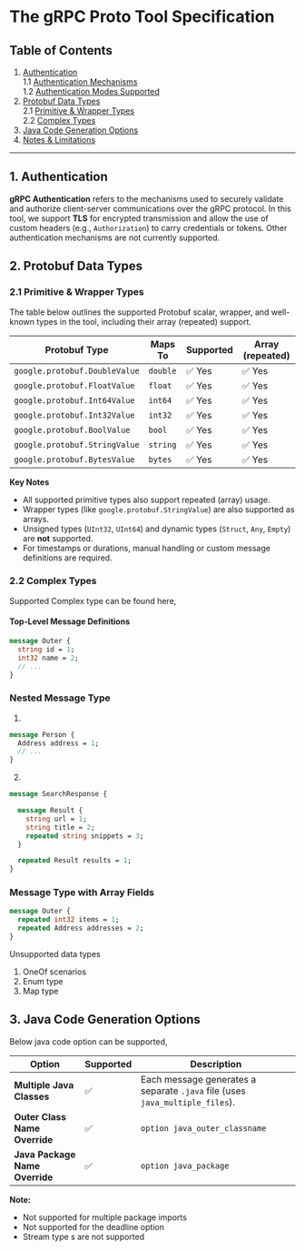 # The gRPC Proto Tool Specification

## Table of Contents

1. [Authentication](#authentication)  
   1.1 [Authentication Mechanisms](#authentication-mechanisms)  
   1.2 [Authentication Modes Supported](#authentication-modes-supported)
2. [Protobuf Data Types](#protobuf-data-types)  
   2.1 [Primitive & Wrapper Types](#primitive--wrapper-types)  
   2.2 [Complex Types](#complex-types)
3. [Java Code Generation Options](#java-code-generation-options)
4. [Notes & Limitations](#notes--limitations)

---
## 1. Authentication
**gRPC Authentication** refers to the mechanisms used to securely validate and authorize client-server communications over the gRPC protocol. In this tool, we support **TLS** for encrypted transmission and allow the use of custom headers (e.g., `Authorization`) to carry credentials or tokens. Other authentication mechanisms are not currently supported.
## 2. Protobuf Data Types

### 2.1 Primitive & Wrapper Types

The table below outlines the supported Protobuf scalar, wrapper, and well-known types in the tool, including their array (repeated) support.

| Protobuf Type                 | Maps To | Supported | Array (repeated) |
|-------------------------------|---------|-----------|------------------|
| `google.protobuf.DoubleValue` | `double`| ✅ Yes    | ✅ Yes           |
| `google.protobuf.FloatValue`  | `float` | ✅ Yes    | ✅ Yes           |
| `google.protobuf.Int64Value`  | `int64` | ✅ Yes    | ✅ Yes           |
| `google.protobuf.Int32Value`  | `int32` | ✅ Yes    | ✅ Yes           |
| `google.protobuf.BoolValue`   | `bool`  | ✅ Yes    | ✅ Yes           |
| `google.protobuf.StringValue` | `string`| ✅ Yes    | ✅ Yes           |
| `google.protobuf.BytesValue`  | `bytes` | ✅ Yes    | ✅ Yes           |

**Key Notes**
- All supported primitive types also support repeated (array) usage.
- Wrapper types (like `google.protobuf.StringValue`) are also supported as arrays.
- Unsigned types (`UInt32`, `UInt64`) and dynamic types (`Struct`, `Any`, `Empty`) are **not** supported.
- For timestamps or durations, manual handling or custom message definitions are required.

### 2.2 Complex Types

Supported Complex type can be found here,
#### Top-Level Message Definitions

```proto
message Outer {
  string id = 1;
  int32 name = 2;
  // ...
}
```
### Nested Message Type 
1.
```proto
message Person {
  Address address = 1;
  // ...
}
```
2.
```proto
message SearchResponse {

  message Result {
    string url = 1;
    string title = 2;
    repeated string snippets = 3;
  }

  repeated Result results = 1;
}

```
### Message Type with Array Fields
```proto
message Outer {
  repeated int32 items = 1;
  repeated Address addresses = 2;
}
```
Unsupported data types
1. OneOf scenarios
2. Enum type
3. Map type

## 3. Java Code Generation Options
Below java code option can be supported,

| Option                       | Supported | Description                                                                 |
|-----------------------------|----------|-----------------------------------------------------------------------------|
| **Multiple Java Classes**   | ✅       | Each message generates a separate `.java` file (uses `java_multiple_files`). |
| **Outer Class Name Override** | ✅       | `option java_outer_classname`                                              |
| **Java Package Name Override** | ✅       | `option java_package`                                                      |

**Note:**
- Not supported for multiple package imports
- Not supported for the deadline option  
- Stream type s are not supported
